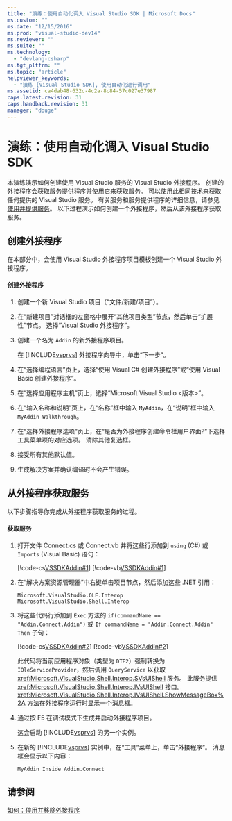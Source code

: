 ```yaml
---
title: "演练：使用自动化调入 Visual Studio SDK | Microsoft Docs"
ms.custom: ""
ms.date: "12/15/2016"
ms.prod: "visual-studio-dev14"
ms.reviewer: ""
ms.suite: ""
ms.technology: 
  - "devlang-csharp"
ms.tgt_pltfrm: ""
ms.topic: "article"
helpviewer_keywords: 
  - "演练 [Visual Studio SDK], 使用自动化进行调用"
ms.assetid: ca4dab48-632c-4c2a-8c84-57c027e37987
caps.latest.revision: 31
caps.handback.revision: 31
manager: "douge"
---
```

# 演练：使用自动化调入 Visual Studio SDK
本演练演示如何创建使用 Visual Studio 服务的 Visual Studio 外接程序。 创建的外接程序会获取服务提供程序并使用它来获取服务。 可以使用此相同技术来获取任何提供的 Visual Studio 服务。 有关服务和服务提供程序的详细信息，请参见 [使用并提供服务](../Topic/Using%20and%20Providing%20Services.md)。 以下过程演示如何创建一个外接程序，然后从该外接程序获取服务。  
  
## 创建外接程序  
 在本部分中，会使用 Visual Studio 外接程序项目模板创建一个 Visual Studio 外接程序。  
  
#### 创建外接程序  
  
1.  创建一个新 Visual Studio 项目（“文件\/新建\/项目”）。  
  
2.  在“新建项目”对话框的左窗格中展开“其他项目类型”节点，然后单击“扩展性”节点。 选择“Visual Studio 外接程序”。  
  
3.  创建一个名为 `Addin` 的新外接程序项目。  
  
     在 [!INCLUDE[vsprvs](../assembler/masm/includes/vsprvs_md.md)] 外接程序向导中，单击“下一步”。  
  
4.  在“选择编程语言”页上，选择“使用 Visual C\# 创建外接程序”或“使用 Visual Basic 创建外接程序”。  
  
5.  在“选择应用程序主机”页上，选择“Microsoft Visual Studio \<版本\>”。  
  
6.  在“输入名称和说明”页上，在“名称”框中输入 `MyAddin`，在“说明”框中输入 `MyAddin Walkthrough`。  
  
7.  在“选择外接程序选项”页上，在“是否为外接程序创建命令栏用户界面?”下选择工具菜单项的对应选项。 清除其他复选框。  
  
8.  接受所有其他默认值。  
  
9. 生成解决方案并确认编译时不会产生错误。  
  
## 从外接程序获取服务  
 以下步骤指导你完成从外接程序获取服务的过程。  
  
#### 获取服务  
  
1.  打开文件 Connect.cs 或 Connect.vb 并将这些行添加到 `using` \(C\#\) 或 `Imports` \(Visual Basic\) 语句：  
  
     [!code-cs[VSSDKAddin#1](../misc/codesnippet/CSharp/walkthrough-calling-into-the-visual-studio-sdk-by-using-automation_1.cs)]
     [!code-vb[VSSDKAddin#1](../misc/codesnippet/VisualBasic/walkthrough-calling-into-the-visual-studio-sdk-by-using-automation_1.vb)]  
  
2.  在“解决方案资源管理器”中右键单击项目节点，然后添加这些 .NET 引用：  
  
    ```  
    Microsoft.VisualStudio.OLE.Interop Microsoft.VisualStudio.Shell.Interop  
    ```  
  
3.  将这些代码行添加到 `Exec` 方法的 `if(commandName == "Addin.Connect.Addin")` 或 `If commandName = "Addin.Connect.Addin" Then` 子句：  
  
     [!code-cs[VSSDKAddin#2](../misc/codesnippet/CSharp/walkthrough-calling-into-the-visual-studio-sdk-by-using-automation_2.cs)]
     [!code-vb[VSSDKAddin#2](../misc/codesnippet/VisualBasic/walkthrough-calling-into-the-visual-studio-sdk-by-using-automation_2.vb)]  
  
     此代码将当前应用程序对象（类型为 `DTE2`）强制转换为 `IOleServiceProvider`，然后调用 `QueryService` 以获取 <xref:Microsoft.VisualStudio.Shell.Interop.SVsUIShell> 服务。 此服务提供 <xref:Microsoft.VisualStudio.Shell.Interop.IVsUIShell> 接口。<xref:Microsoft.VisualStudio.Shell.Interop.IVsUIShell.ShowMessageBox%2A> 方法在外接程序运行时显示一个消息框。  
  
4.  通过按 F5 在调试模式下生成并启动外接程序项目。  
  
     这会启动 [!INCLUDE[vsprvs](../assembler/masm/includes/vsprvs_md.md)] 的另一个实例。  
  
5.  在新的 [!INCLUDE[vsprvs](../assembler/masm/includes/vsprvs_md.md)] 实例中，在“工具”菜单上，单击“外接程序”。 消息框会显示以下内容：  
  
    ```  
    MyAddin Inside Addin.Connect  
    ```  
  
## 请参阅  
 [如何：停用并移除外接程序](../Topic/How%20to:%20Deactivate%20and%20Remove%20an%20Add-In.md)